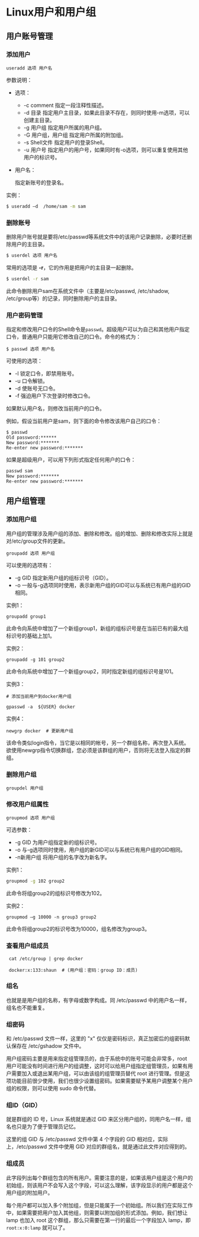 #     Linux用户和用户组



## 用户账号管理



### 添加用户

```shell
useradd 选项 用户名
```
参数说明：

- 选项：
	
	- -c comment 指定一段注释性描述。
	- -d 目录 指定用户主目录，如果此目录不存在，则同时使用-m选项，可以创建主目录。
	- -g 用户组 指定用户所属的用户组。
	- -G 用户组，用户组 指定用户所属的附加组。
	- -s Shell文件 指定用户的登录Shell。
	- -u 用户号 指定用户的用户号，如果同时有-o选项，则可以重复使用其他用户的标识号。
	
- 用户名：

  指定新账号的登录名。

实例：

```bash
$ useradd –d  /home/sam -m sam
```



### 删除账号

删除用户账号就是要将/etc/passwd等系统文件中的该用户记录删除，必要时还删除用户的主目录。

```bash
$ userdel 选项 用户名
```

常用的选项是 **-r**，它的作用是把用户的主目录一起删除。

```bash
$ userdel -r sam
```

此命令删除用户sam在系统文件中（主要是/etc/passwd, /etc/shadow, /etc/group等）的记录，同时删除用户的主目录。



### 用户密码管理

指定和修改用户口令的Shell命令是`passwd`。超级用户可以为自己和其他用户指定口令，普通用户只能用它修改自己的口令。命令的格式为：

```shell
$ passwd 选项 用户名
```

可使用的选项：

- -l 锁定口令，即禁用账号。
- -u 口令解锁。
- -d 使账号无口令。
- -f 强迫用户下次登录时修改口令。

如果默认用户名，则修改当前用户的口令。

例如，假设当前用户是sam，则下面的命令修改该用户自己的口令：

```shell
$ passwd
Old password:****** 
New password:******* 
Re-enter new password:*******
```

如果是超级用户，可以用下列形式指定任何用户的口令：

```shell
passwd sam 
New password:******* 
Re-enter new password:*******
```



## 用户组管理



### 添加用户组

用户组的管理涉及用户组的添加、删除和修改。组的增加、删除和修改实际上就是对/etc/group文件的更新。

```shell
groupadd 选项 用户组
```

可以使用的选项有：

- -g GID 指定新用户组的组标识号（GID）。
- -o 一般与-g选项同时使用，表示新用户组的GID可以与系统已有用户组的GID相同。

实例1：

```shell
groupadd group1  
```

此命令向系统中增加了一个新组group1，新组的组标识号是在当前已有的最大组标识号的基础上加1。

实例2：

```shell
groupadd -g 101 group2
```

此命令向系统中增加了一个新组group2，同时指定新组的组标识号是101。

实例3：

```shell
# 添加当前用户到docker用户组

gpasswd -a  ${USER} docker  
```

实例4：

```shell
newgrp docker  # 更新用户组
```

该命令类似login指令，当它是以相同的帐号，另一个群组名称，再次登入系统。欲使用newgrp指令切换群组，您必须是该群组的用户，否则将无法登入指定的群组。



###  删除用户组

```shell
groupdel 用户组
```



###   修改用户组属性

```shell
groupmod 选项 用户组
```

可选参数：

- -g GID 为用户组指定新的组标识号。
- -o 与-g选项同时使用，用户组的新GID可以与系统已有用户组的GID相同。
- -n新用户组 将用户组的名字改为新名字。

实例1：

```bash
groupmod -g 102 group2 
```

此命令将组group2的组标识号修改为102。

实例2：

```shell
groupmod –g 10000 -n group3 group2
```

此命令将组group2的标识号改为10000，组名修改为group3。

### 查看用户组成员

```shell
 cat /etc/group | grep docker
 
 docker:x:133:shaun  # (用户组：密码：group ID：成员)
```

### 组名

也就是是用户组的名称，有字母或数字构成。同 /etc/passwd 中的用户名一样，组名也不能重复。

### 组密码

和 /etc/passwd 文件一样，这里的 "x" 仅仅是密码标识，真正加密后的组密码默认保存在 /etc/gshadow 文件中。

用户组密码主要是用来指定组管理员的，由于系统中的账号可能会非常多，root 用户可能没有时间进行用户的组调整，这时可以给用户组指定组管理员，如果有用户需要加入或退出某用户组，可以由该组的组管理员替代 root 进行管理。但是这项功能目前很少使用，我们也很少设置组密码。如果需要赋予某用户调整某个用户组的权限，则可以使用 sudo 命令代替。

### 组ID（GID）

就是群组的 ID 号，Linux 系统就是通过 GID 来区分用户组的，同用户名一样，组名也只是为了便于管理员记忆。

这里的组 GID 与 /etc/passwd 文件中第 4 个字段的 GID 相对应，实际上，/etc/passwd 文件中使用 GID 对应的群组名，就是通过此文件对应得到的。

### 组成员

此字段列出每个群组包含的所有用户。需要注意的是，如果该用户组是这个用户的初始组，则该用户不会写入这个字段，可以这么理解，该字段显示的用户都是这个用户组的附加用户。

每个用户都可以加入多个附加组，但是只能属于一个初始组。所以我们在实际工作中，如果需要把用户加入其他组，则需要以附加组的形式添加。例如，我们想让 lamp 也加入 root 这个群组，那么只需要在第一行的最后一个字段加入 lamp，即 `root:x:0:lamp` 就可以了。





